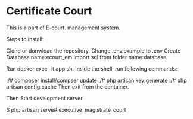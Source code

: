 # Certificate Court

This is a part of E-court. management system.

Steps to install:

Clone or donwload the repository.
Change .env.example to .env
Create Database name:ecourt_em
Import sql from folder name:database

Run docker exec -it app sh. Inside the shell, run following commands:

:/# composer install/compser update
:/# php artisan key:generate
:/# php artisan config:cache
Then exit from the container.

Then Start development server

$ php artisan serve# executive_magistrate_court
